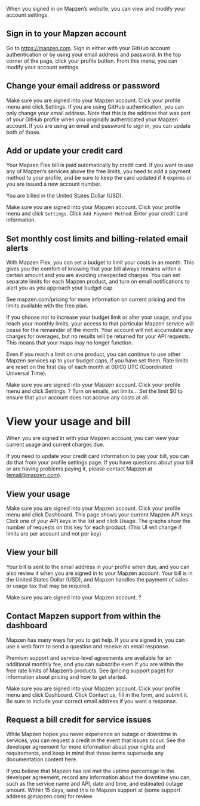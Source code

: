 When you signed in on Mapzen’s website, you can view and modify your account settings.

## Sign in to your Mapzen account

Go to https://mapzen.com. 
Sign in either with your GitHub account authentication or by using your email address and password.
In the top corner of the page, click your profile button.
From this menu, you can modify your account settings.

## Change your email address or password

Make sure you are signed into your Mapzen account.
Click your profile menu and click Settings.
If you are using GitHub authentication, you can only change your email address. Note that this is the address that was part of your GitHub profile when you originally authenticated your Mapzen account.
If you are using an email and password to sign in, you can update both of those.

## Add or update your credit card

Your Mapzen Flex bill is paid automatically by credit card. If you want to use any of Mapzen’s services above the free limits, you need to add a payment method to your profile, and be sure to keep the card updated if it expires or you are issued a new account number. 

You are billed in the United States Dollar (USD).

Make sure you are signed into your Mapzen account.
Click your profile menu and click `Settings`.
Click `Add Payment Method`. 
Enter your credit card information.

## Set monthly cost limits and billing-related email alerts

With Mapzen Flex, you can set a budget to limit your costs in an month. This gives you the comfort of knowing that your bill always remains within a certain amount and you are avoiding unexpected charges. You can set separate limits for each Mapzen product, and turn on email notifications to alert you as you approach your budget cap.

See mapzen.com/pricing for more information on current pricing and the limits available with the free plan.

If you choose not to increase your budget limit or alter your usage, and you reach your monthly limits, your access to that particular Mapzen service will cease for the remainder of the month. Your account will not accumulate any charges for overages, but no results will be returned for your API requests. This means that your maps may no longer function. 

Even if you reach a limit on one product, you can continue to use other Mapzen services up to your budget caps, if you have set them. Rate limits are reset on the first day of each month at 00:00 UTC (Coordinated Universal Time).

Make sure you are signed into your Mapzen account.
Click your profile menu and click Settings.
? Turn on emails, set limits...
Set the limit $0 to ensure that your account does not accrue any costs at all. 


# View your usage and bill

When you are signed in with your Mapzen account, you can view your current usage and current charges due.

If you need to update your credit card information to pay your bill, you can do that from your profile settings page. If you have questions about your bill or are having problems paying it, please contact Mapzen at (email@mapzen.com).

## View your usage

Make sure you are signed into your Mapzen account.
Click your profile menu and click Dashboard. This page shows your current Mapzen API keys.
Click one of your API keys in the list and click Usage. The graphs show the number of requests on this key for each product.
(This UI will change if limits are per account and not per key)

## View your bill

Your bill is sent to the email address in your profile when due, and you can also review it when you are signed in to your Mapzen account. Your bill is in the United States Dollar (USD), and Mapzen handles the payment of sales or usage tax that may be required.

Make sure you are signed into your Mapzen account.
?

## Contact Mapzen support from within the dashboard

Mapzen has many ways for you to get help. If you are signed in, you can use a web form to send a question and receive an email response. 

Premium support and service-level agreements are available for an additional monthly fee, and you can subscribe even if you are within the free rate limits of Mapzen’s products. See (pricing support page) for information about pricing and how to get started.

Make sure you are signed into your Mapzen account.
Click your profile menu and click Dashboard. 
Click Contact us, fill in the form, and submit it. Be sure to include your correct email address if you want a response.

## Request a bill credit for service issues

While Mapzen hopes you never experience an outage or downtime in services, you can request a credit in the event that issues occur. See the developer agreement for more information about your rights and requirements, and keep in mind that those terms supersede any documentation content here.

If you believe that Mapzen has not met the uptime percentage in the developer agreement, record any information about the downtime you can, such as the service name and API, date and time, and estimated outage amount.
Within 15 days, send this to Mapzen support at (some support address @mapzen.com) for review.
